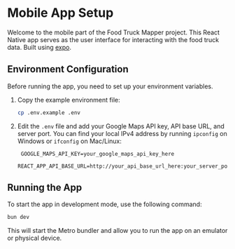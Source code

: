 # Mobile App Setup

Welcome to the mobile part of the Food Truck Mapper project. This React Native app serves as the user interface for interacting with the food truck data. Built using [expo](https://docs.expo.dev/).

## Environment Configuration

Before running the app, you need to set up your environment variables.

1. Copy the example environment file:

   ```bash
   cp .env.example .env
   ```

2. Edit the `.env` file and add your Google Maps API key, API base URL, and server port. You can find your local IPv4 address by running `ipconfig` on Windows or `ifconfig` on Mac/Linux:
   ```env
    GOOGLE_MAPS_API_KEY=your_google_maps_api_key_here
    REACT_APP_API_BASE_URL=http://your_api_base_url_here:your_server_port
   ```

## Running the App

To start the app in development mode, use the following command:

```bash
bun dev
```

This will start the Metro bundler and allow you to run the app on an emulator or physical device.
